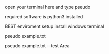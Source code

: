open your terminal here and type pseudo

required software is
python3 installed

BEST enviroment setup install windows terminal 

pseudo example.txt

pseudo example.txt --test Area